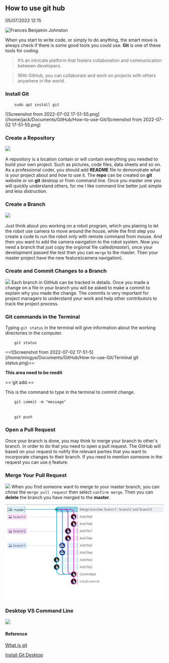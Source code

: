 ## How to use git hub

05/07/2022 12:15

![Frances Benjamin Johnston](https://www.moma.org/media/W1siZiIsIjQzNjAxMCJdLFsicCIsImNvbnZlcnQiLCItcXVhbGl0eSA5MCAtcmVzaXplIDIwMDB4MjAwMFx1MDAzZSJdXQ.jpg?sha=bbb4cd7c2dc53f22)

When you start to write code, or simply to do anything, the smart move is always check if there is some good tools you could use. **Git** is one of these tools for coding.
> It’s an intricate platform that fosters collaboration and communication between developers.

> With GitHub, you can collaborate and work on projects with others anywhere in the world.


### Install Git

		sudo apt install git
		


![Screenshot from 2022-07-02 17-51-55.png](/home/jack/Documents/GitHub/How-to-use-Git/Screenshot from 2022-07-02 17-51-55.png)


	
### Create a Repository 

![](https://devmountain.com/wp-content/uploads/2022/04/CSmSKCsEKcv6B9O255b0nWyWj0TqkPQa_ugP3mPMZ2_oEu99wTHSgrXptB2a73KxEHs83PrU9oH2tO9bbro1h1E4pdTO38tUM81WJ8OuWbCcLRgodBhT-bPGZtNKufNMwxNbPDIx-1.jpeg)

A repository is a location contain or will contain everything you needed to build your own project. Such as pictures, code files, data sheets and so on. As a professional coder, you should add **README** file to demonstrate what is your project about and how to use it. The **repo** can be created on **git** website or on **git** desktop or from command line. Once you master one you will quickly understand others, for me I like command line better just simple and less distruction.

### Create a Branch

![](https://i2.wp.com/digitalvarys.com/wp-content/uploads/2019/06/image-7.png?fit=640%2C311&ssl=1)

Just think about you working on a robot program, which you planing to let the robot use camera to move around the house, while the first step you create a code to run the robot only with remote command from mouse. And then you want to add the camera navigation to the robot system. Now you need a branch that just copy the orgional file called(_master_), once your development passed the test then you can `merge` to the master. Then your master project have the new feature(camera navigation). 

### Create and Commit Changes to a Branch

![](https://devmountain.com/wp-content/uploads/2022/04/MoitkFdNz_mJZWVJZe_yiN6xsauXjyE9YfMPpzSvg_Knc6wmvODq_isgulDIVVuUlgn4EckCuCC18a5x7AQNS12mTqOKgyKnpjT9SVLuF4zdXJlz7DwZthY969LbgHfM5uX76ZTV-1.jpeg)
Each branch in GitHub can be tracked in details. Once you made a change on a file in your branch you will be asked to  make a commit to explain why you made the change. The commits is very important for project managers to understand your work and help other contributors to track the project process.

### Git commands in the Terminal

Typing `git status` in the terminal will give information about the working directories in the computer.

		git status

==![Screenshot from 2022-07-02 17-51-5](/home/mingye/Documents/GitHub/How-to-use-Git/Terminal git status.png)==

**This area need to be reedit**

==`git add.==

This is the command to type in the terminal to commit change.

		git commit -m "message"


		git push
### Open a Pull Request

Once your branch is done, you may think to merge your branch to other's branch. In order to do that you need to open a pull request. The GitHub will based on your request to notify the relevant parties that you want to incorporate changes to their branch. If you need to mention someone in the request you can use `@` feature.


### Merge Your Pull Request

![](https://wac-cdn.atlassian.com/dam/jcr:83323200-3c57-4c29-9b7e-e67e98745427/Branch-1.png?cdnVersion=jt)
When you find someone want to merge to your master branch, you can chose the `merge pull request` then select `confirm merge`. Then you can **delete** the branch you have merged to the **master**.

![](https://raw.githubusercontent.com/durgaswaroop/blogimages/master/git_post_octopus_merge.png)




### Desktop VS Command Line

![](https://ictsolved.github.io/assets/images/blog/2019-03-03-git-merge-tutorial/git-merge-tutorial.png)



#### Reference

[What is git](https://devmountain.com/blog/what-is-github-and-how-do-you-use-it/)

[Install Git Desktop](https://github.com/shiftkey/desktop/releases)

